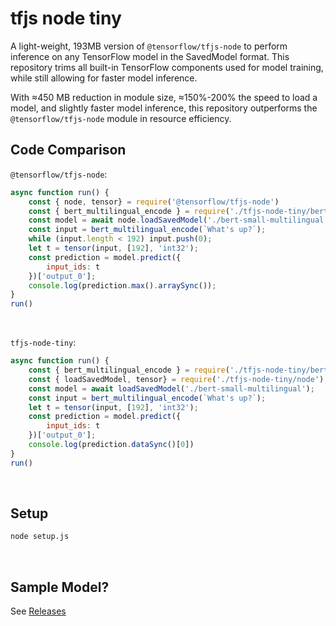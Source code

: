 # tfjs node tiny
A light-weight, 193MB version of `@tensorflow/tfjs-node` to perform inference on any TensorFlow model in the SavedModel format. 
This repository trims all built-in TensorFlow components used for model training, while still allowing for faster model inference.

With ≈450 MB reduction in module size, ≈150%-200% the speed to load a model, and slightly faster model inference, this repository outperforms the `@tensorflow/tfjs-node` module in resource efficiency.


## Code Comparison
`@tensorflow/tfjs-node`:

```js
async function run() {
    const { node, tensor} = require('@tensorflow/tfjs-node')
    const { bert_multilingual_encode } = require('./tfjs-node-tiny/bert-tokenizer')
    const model = await node.loadSavedModel('./bert-small-multilingual');
    const input = bert_multilingual_encode(`What's up?`);
    while (input.length < 192) input.push(0);
    let t = tensor(input, [192], 'int32');
    const prediction = model.predict({
        input_ids: t
    })['output_0'];
    console.log(prediction.max().arraySync());
}
run()
```
<br>

`tfjs-node-tiny`:

```js
async function run() {
    const { bert_multilingual_encode } = require('./tfjs-node-tiny/bert-tokenizer');
    const { loadSavedModel, tensor} = require('./tfjs-node-tiny/node');
    const model = await loadSavedModel('./bert-small-multilingual');
    const input = bert_multilingual_encode(`What's up?`);
    let t = tensor(input, [192], 'int32');
    const prediction = model.predict({
        input_ids: t
    })['output_0'];
    console.log(prediction.dataSync()[0])
}
run()
```

<br>

## Setup

```bash
node setup.js
```

<br>

## Sample Model?
See [Releases](https://github.com/FredZhang7/tfjs-node-tiny/releases/tag/text-classification)